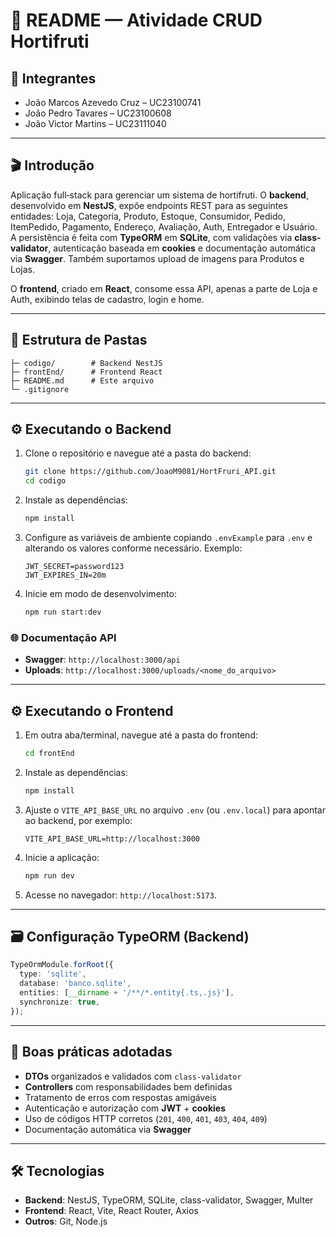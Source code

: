 # 📝 README — Atividade CRUD Hortifruti

## 👥 Integrantes

* João Marcos Azevedo Cruz – UC23100741
* João Pedro Tavares – UC23100608
* João Victor Martins – UC23111040

---

## 🎬 Introdução

Aplicação full‑stack para gerenciar um sistema de hortifruti. O **backend**, desenvolvido em **NestJS**, expõe endpoints REST para as seguintes entidades: Loja, Categoria, Produto, Estoque, Consumidor, Pedido, ItemPedido, Pagamento, Endereço, Avaliação, Auth, Entregador e Usuário. A persistência é feita com **TypeORM** em **SQLite**, com validações via **class-validator**, autenticação baseada em **cookies** e documentação automática via **Swagger**. Também suportamos upload de imagens para Produtos e Lojas.

O **frontend**, criado em **React**, consome essa API, apenas a parte de Loja e Auth, exibindo telas de cadastro, login e home.

---

## 📂 Estrutura de Pastas

```
├─ codigo/        # Backend NestJS
├─ frontEnd/      # Frontend React
├─ README.md      # Este arquivo
└─ .gitignore
```

---

## ⚙️ Executando o Backend

1. Clone o repositório e navegue até a pasta do backend:

   ```bash
   git clone https://github.com/JoaoM9081/HortFruri_API.git
   cd codigo
   ```
2. Instale as dependências:

   ```bash
   npm install
   ```
3. Configure as variáveis de ambiente copiando `.envExample` para `.env` e alterando os valores conforme necessário. Exemplo:

   ```env
   JWT_SECRET=password123
   JWT_EXPIRES_IN=20m
   ```
4. Inicie em modo de desenvolvimento:

   ```bash
   npm run start:dev
   ```

### 🌐 Documentação API

* **Swagger**: `http://localhost:3000/api`
* **Uploads**: `http://localhost:3000/uploads/<nome_do_arquivo>`

---

## ⚙️ Executando o Frontend

1. Em outra aba/terminal, navegue até a pasta do frontend:

   ```bash
   cd frontEnd
   ```
2. Instale as dependências:

   ```bash
   npm install
   ```
3. Ajuste o `VITE_API_BASE_URL` no arquivo `.env` (ou `.env.local`) para apontar ao backend, por exemplo:

   ```env
   VITE_API_BASE_URL=http://localhost:3000
   ```
4. Inicie a aplicação:

   ```bash
   npm run dev
   ```
5. Acesse no navegador: `http://localhost:5173`.

---

## 🗃️ Configuração TypeORM (Backend)

```ts
TypeOrmModule.forRoot({
  type: 'sqlite',
  database: 'banco.sqlite',
  entities: [__dirname + '/**/*.entity{.ts,.js}'],
  synchronize: true,
});
```

---

## 🧪 Boas práticas adotadas

* **DTOs** organizados e validados com `class-validator`
* **Controllers** com responsabilidades bem definidas
* Tratamento de erros com respostas amigáveis
* Autenticação e autorização com **JWT** + **cookies**
* Uso de códigos HTTP corretos (`201`, `400`, `401`, `403`, `404`, `409`)
* Documentação automática via **Swagger**

---

## 🛠️ Tecnologias

* **Backend**: NestJS, TypeORM, SQLite, class-validator, Swagger, Multer
* **Frontend**: React, Vite, React Router, Axios
* **Outros**: Git, Node.js

